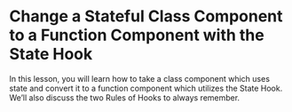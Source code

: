 # Change a Stateful Class Component to a Function Component with the State Hook

In this lesson, you will learn how to take a class component which uses state and convert it to a function component which utilizes the State Hook. We’ll also discuss the two Rules of Hooks to always remember.